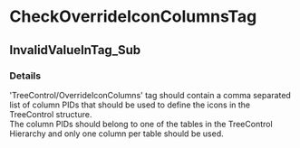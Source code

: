 ﻿---  
uid: Validator_18_12_9  
---

# CheckOverrideIconColumnsTag

## InvalidValueInTag\_Sub

### Details

'TreeControl\/OverrideIconColumns' tag should contain a comma separated list of column PIDs that should be used to define the icons in the TreeControl structure.  
The column PIDs should belong to one of the tables in the TreeControl Hierarchy and only one column per table should be used.
